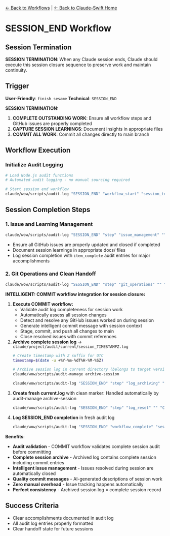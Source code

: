 [← Back to Workflows](../workflows/) | [← Back to Claude-Swift Home](../../../README.md)

# SESSION_END Workflow

## Session Termination

**SESSION TERMINATION**: When any Claude session ends, Claude should execute this session closure sequence to preserve work and maintain continuity.

## Trigger
**User-Friendly**: `finish sesame`
**Technical**: `SESSION_END`

**SESSION TERMINATION:**
1. **COMPLETE OUTSTANDING WORK**: Ensure all workflow steps and GitHub issues are properly completed
2. **CAPTURE SESSION LEARNINGS**: Document insights in appropriate files
3. **COMMIT ALL WORK**: Commit all changes directly to main branch

## Workflow Execution

### Initialize Audit Logging
```bash
# Load Node.js audit functions
# Automated audit logging - no manual sourcing required

# Start session end workflow
claude/wow/scripts/audit-log "SESSION_END" "workflow_start" "session_termination" "" "Starting SESSION_END workflow for session closure"
```

## Session Completion Steps

### **1. Issue and Learning Management**
```bash
claude/wow/scripts/audit-log "SESSION_END" "step" "issue_management" "" "Updating GitHub issues and capturing session learnings"
```
- Ensure all GitHub issues are properly updated and closed if completed
- Document session learnings in appropriate docs/ files
- Log session completion with `item_complete` audit entries for major accomplishments

### **2. Git Operations and Clean Handoff**
```bash
claude/wow/scripts/audit-log "SESSION_END" "step" "git_operations" "" "Executing COMMIT workflow for session closure"
```
**INTELLIGENT: COMMIT workflow integration for session closure:**

1. **Execute COMMIT workflow:**
   - Validate audit log completeness for session work
   - Automatically assess all session changes
   - Detect and resolve any GitHub issues worked on during session
   - Generate intelligent commit message with session context
   - Stage, commit, and push all changes to main
   - Close resolved issues with commit references
2. **Archive complete session log** → `claude/project/audit/current/session_TIMESTAMPZ.log`
   ```bash
   # Create timestamp with Z suffix for UTC
   timestamp=$(date -u +%Y-%m-%dT%H-%M-%SZ)
   
   # Archive session log in current directory (belongs to target version until release)
   claude/wow/scripts/audit-manage archive-session
   
   claude/wow/scripts/audit-log "SESSION_END" "step" "log_archiving" "" "Archiving session audit log to current/session_${timestamp}.log"
   ```
3. **Create fresh current.log** with clean marker: Handled automatically by audit-manage archive-session
   ```bash
   claude/wow/scripts/audit-log "SESSION_END" "step" "log_reset" "" "Created fresh audit log for next session"
   ```
4. **Log SESSION_END completion** in fresh audit log
   ```bash
   claude/wow/scripts/audit-log "SESSION_END" "workflow_complete" "session_termination" "" "SESSION_END workflow completed - session archived and repository prepared for next session"
   ```

**Benefits**: 
- **Audit validation** - COMMIT workflow validates complete session audit before committing
- **Complete session archive** - Archived log contains complete session including commit entries
- **Intelligent issue management** - Issues resolved during session are automatically closed
- **Quality commit messages** - AI-generated descriptions of session work
- **Zero manual overhead** - Issue tracking happens automatically
- **Perfect consistency** - Archived session log = complete session record




## Success Criteria

- Clear accomplishments documented in audit log
- All audit log entries properly formatted
- Clear handoff state for future sessions


